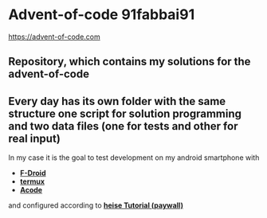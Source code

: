 # Advent-of-code 91fabbai91
<https://advent-of-code.com>
## Repository, which contains my solutions for the advent-of-code

Every day has its own folder with the same structure **one script** for solution programming and **two data files** (one for tests and other for real input)
---
In my case it is the goal to test development on my android smartphone with
- **[F-Droid](https://f-droid.org)**
- **[termux](https://termux.dev/en/)**
- **[Acode](https://acode.foxdebug.com/)**

and configured according to **[heise Tutorial (paywall)](https://www.heise.de/ratgeber/Anleitung-Python-Skripte-unter-Android-entwickeln-und-ausfuehren-6546277.html)**
